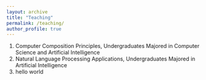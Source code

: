 ```yaml
---
layout: archive
title: "Teaching"
permalink: /teaching/
author_profile: true
---
```


1. Computer Composition Principles, Undergraduates Majored in Computer Science and Artificial Intelligence
2. Natural Language Processing Applications, Undergraduates Majored in Artificial Intelligence
3. hello world
